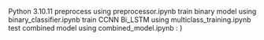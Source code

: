 Python 3.10.11
preprocess using preprocessor.ipynb
train binary model using binary_classifier.ipynb
train CCNN Bi_LSTM using multiclass_training.ipynb
test combined model using combined_model.ipynb
: )
